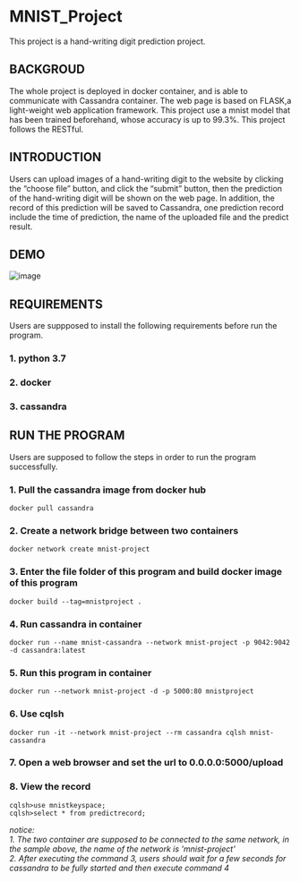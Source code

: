 # MNIST_Project 
This project is a hand-writing digit prediction project.

## BACKGROUD
The whole project is deployed in docker container, and is able to communicate with Cassandra container. The web page is based on FLASK,a light-weight web application framework. This project use a mnist model that has been trained beforehand, whose accuracy is up to 99.3%. This project follows the RESTful.

## INTRODUCTION
Users can upload images of a hand-writing digit to the website by clicking the “choose file” button, and  click the “submit” button, then the prediction of the hand-writing digit will be shown on the web page. In addition, the record of this prediction will be saved to Cassandra, one prediction record include the time of prediction, the name of the uploaded file and the predict result.

## DEMO
![image](https://github.com/Eminem21/MNIST_Project/blob/master/demo.gif)

## REQUIREMENTS  
Users are suppposed to install the following requirements before run the program.  
### 1. python 3.7  
### 2. docker  
### 3. cassandra  

## RUN THE PROGRAM
Users are supposed to follow the steps in order to run the program successfully.  
### 1. Pull the cassandra image from docker hub  
```
docker pull cassandra
```
### 2. Create a network bridge between two containers  
```
docker network create mnist-project
```
### 3. Enter the file folder of this program and build docker image of this program  
```
docker build --tag=mnistproject .
```
### 4. Run cassandra in container  
```
docker run --name mnist-cassandra --network mnist-project -p 9042:9042 -d cassandra:latest
```
### 5. Run this program in container  
```
docker run --network mnist-project -d -p 5000:80 mnistproject
```
### 6. Use cqlsh  
```
docker run -it --network mnist-project --rm cassandra cqlsh mnist-cassandra
```
### 7. Open a web browser and set the url to 0.0.0.0:5000/upload  
### 8. View the record  
```
cqlsh>use mnistkeyspace;  
cqlsh>select * from predictrecord;  
```

*notice:*  
*1. The two container are supposed to be connected to the same network, in the sample above, the name of the network is 'mnist-project'*  
*2. After executing the command 3, users should wait for a few seconds for cassandra to be fully started and then execute command 4*  
